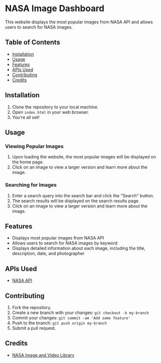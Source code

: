 # NASA Image Dashboard

This website displays the most popular images from NASA API and allows users to search for NASA images.

## Table of Contents

- [Installation](#installation)
- [Usage](#usage)
- [Features](#features)
- [APIs Used](#apis-used)
- [Contributing](#contributing)
- [Credits](#credits)

## Installation

1. Clone the repository to your local machine.
2. Open `index.html` in your web browser.
3. You're all set!

## Usage

### Viewing Popular Images

1. Upon loading the website, the most popular images will be displayed on the home page.
2. Click on an image to view a larger version and learn more about the image.

### Searching for Images

1. Enter a search query into the search bar and click the "Search" button.
2. The search results will be displayed on the search results page.
3. Click on an image to view a larger version and learn more about the image.

## Features

- Displays most popular images from NASA API
- Allows users to search for NASA images by keyword
- Displays detailed information about each image, including the title, description, date, and photographer

## APIs Used

- [NASA API](https://api.nasa.gov/)

## Contributing

1. Fork the repository.
2. Create a new branch with your changes: `git checkout -b my-branch`
3. Commit your changes: `git commit -am 'Add some feature'`
4. Push to the branch: `git push origin my-branch`
5. Submit a pull request.

## Credits

- [NASA Image and Video Library](https://images.nasa.gov/)
